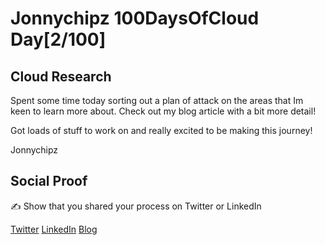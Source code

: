 <!-- This is a template you can use for quick progress days. It removes a lot of the steps we encourage you to share in the longer template 000-DAY-ARTICLE-LONG-TEMPLATE.MD-->

# Jonnychipz 100DaysOfCloud Day[2/100]

## Cloud Research

Spent some time today sorting out a plan of attack on the areas that Im keen to learn more about.
Check out my blog article with a bit more detail!

Got loads of stuff to work on and really excited to be making this journey!

Jonnychipz

## Social Proof

✍️ Show that you shared your process on Twitter or LinkedIn

[Twitter](https://twitter.com/jonnychipz/status/1298696214414729221)
[LinkedIn](https://www.linkedin.com/posts/japlunn_2100-100daysofcloud-jonnychipz-getting-activity-6704461901704818688-Bt-g)
[Blog](https://jonnychipz.com/2020/08/26/100daysofcloud-jonnychipz-day2-100-getting-organised/)
